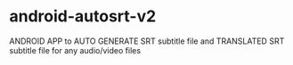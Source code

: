 # android-autosrt-v2
ANDROID APP to AUTO GENERATE SRT subtitle file and TRANSLATED SRT subtitle file for any audio/video files
